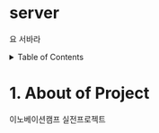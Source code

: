 # server
요 서바라



<details>
<summary>Table of Contents</summary>
<div markdown="1">

1. [About of Project](#1.-About-of-Project)

</div>
</details>


# 1. About of Project

이노베이션캠프 실전프로젝트
